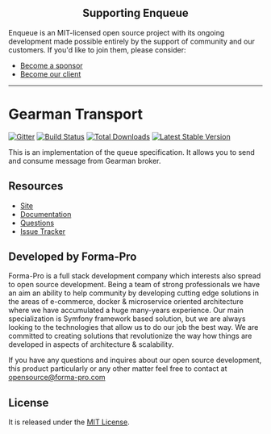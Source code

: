 <h2 align="center">Supporting Enqueue</h2>

Enqueue is an MIT-licensed open source project with its ongoing development made possible entirely by the support of community and our customers. If you'd like to join them, please consider:

- [Become a sponsor](https://www.patreon.com/makasim)
- [Become our client](http://forma-pro.com/)

---

# Gearman Transport

[![Gitter](https://badges.gitter.im/php-enqueue/Lobby.svg)](https://gitter.im/php-enqueue/Lobby)
[![Build Status](https://img.shields.io/github/workflow/status/php-enqueue/gearman/CI)](https://github.com/php-enqueue/gearman/actions?query=workflow%3ACI)
[![Total Downloads](https://poser.pugx.org/enqueue/gearman/d/total.png)](https://packagist.org/packages/enqueue/gearman)
[![Latest Stable Version](https://poser.pugx.org/enqueue/gearman/version.png)](https://packagist.org/packages/enqueue/gearman)

This is an implementation of the queue specification. It allows you to send and consume message from Gearman broker.

## Resources

* [Site](https://enqueue.forma-pro.com/)
* [Documentation](https://php-enqueue.github.io/transport/gearman/)
* [Questions](https://gitter.im/php-enqueue/Lobby)
* [Issue Tracker](https://github.com/php-enqueue/enqueue-dev/issues)

## Developed by Forma-Pro

Forma-Pro is a full stack development company which interests also spread to open source development.
Being a team of strong professionals we have an aim an ability to help community by developing cutting edge solutions in the areas of e-commerce, docker & microservice oriented architecture where we have accumulated a huge many-years experience.
Our main specialization is Symfony framework based solution, but we are always looking to the technologies that allow us to do our job the best way. We are committed to creating solutions that revolutionize the way how things are developed in aspects of architecture & scalability.

If you have any questions and inquires about our open source development, this product particularly or any other matter feel free to contact at opensource@forma-pro.com

## License

It is released under the [MIT License](LICENSE).
